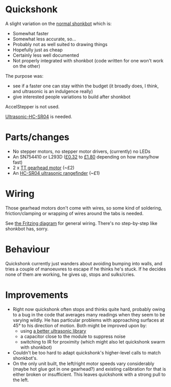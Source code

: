 # Quickshonk

A slight variation on the [normal shonkbot](https://github.com/jarkman/shonkbot)
which is:

 * Somewhat faster
 * Somewhat less accurate, so...
 * Probably not as well suited to drawing things
 * Hopefully just as cheap
 * Certainly less well documented
 * Not properly integrated with shonkbot (code written for one won't work on
   the other)

The purpose was:

 * see if a faster one can stay within the budget (it broadly does, I think,
   and ultrasonic is an indulgence really)
 * give interested people variations to build after shonkbot

AccelStepper is not used.

[Ultrasonic-HC-SR04](https://github.com/JRodrigoTech/Ultrasonic-HC-SR04) is
needed.

# Parts/changes

 * No stepper motors, no stepper motor drivers, (currently) no LEDs
 * An SN754410 or L293D ([£0.32](http://www.ebay.co.uk/itm/141663342419) to [£1.80](http://www.hobbytronics.co.uk/h-bridge-driver-sn754410) depending on how many/how fast)
 * 2 x [TT gearhead motor](http://www.ebay.co.uk/itm/391083333774) (~£2)
 * An [HC-SR04 ultrasonic rangefinder](http://www.ebay.co.uk/itm/301559167417) (~£1)

# Wiring

Those gearhead motors don't come with wires, so some kind of soldering,
friction/clamping or wrapping of wires around the tabs is needed.

See [the Fritzing diagram](doc/quickshonk_bb.pdf) for general wiring.  There's
no step-by-step like shonkbot has, sorry.

# Behaviour

Quickshonk currently just wanders about avoiding bumping into walls, and tries
a couple of manoeuvres to escape if he thinks he's stuck.  If he decides none
of them are working, he gives up, stops and sulks/cries.

# Improvements

 * Right now quickshonk often stops and thinks quite hard, probably owing to a
   bug in the code that averages many readings when they seem to be varying
   wildly.  He has particular problems with approaching surfaces at 45&deg; to
   his direction of motion.  Both might be improved upon by:
    * using [a better ultrasonic library](https://code.google.com/p/arduino-new-ping/)
    * a capacitor close to the module to suppress noise
    * switching to IR for proximity (which might also let quickshonk swarm
      with shonkbot)
 * Couldn't be too hard to adapt quickshonk's higher-level calls to match
   shonkbot's.
 * On the only unit built, the left/right motor speeds vary considerably (maybe
   hot glue got in one gearhead?) and existing calibration for that is either
   broken or insufficient.  This leaves quickshonk with a strong pull to the
   left.
